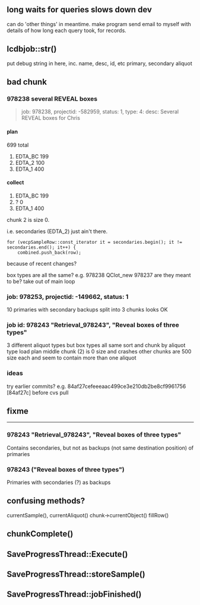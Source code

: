 ## long waits for queries slows down dev

can do 'other things' in meantime. 
make program send email to myself with details of how long each query took, for records.

## lcdbjob::str()

put debug string in here, inc. name, desc, id, etc
primary, secondary aliquot

## bad chunk

### 978238 several REVEAL boxes

>job: 978238, projectid: -582959, status: 1, type: 4: desc: Several REVEAL boxes for Chris

#### plan

699 total


1.  EDTA_BC     199
2.  EDTA_2      100
3.  EDTA_1      400

#### collect

1.  EDTA_BC     199
2.  ?           0
3.  EDTA_1      400

chunk 2 is size 0.

i.e. secondaries (EDTA_2) just ain't there.

    for (vecpSampleRow::const_iterator it = secondaries.begin(); it != secondaries.end(); it++) {
        combined.push_back(row);

because of recent changes?

box types are all the same?
    e.g. 978238 QClot_new 978237
    are they meant to be?
    take out of main loop

### job: 978253, projectid: -149662, status: 1

10 primaries with secondary backups
split into 3 chunks
looks OK

### job id: 978243 "Retrieval_978243", "Reveal boxes of three types"

3 different aliquot types but box types all same
sort and chunk by aliquot type
load plan
middle chunk (2) is 0 size and crashes
other chunks are 500 size each and seem to contain more than one aliquot


### ideas

try earlier commits? e.g.
84af27cefeeeaac499ce3e210db2be8cf9961756 [84af27c] before cvs pull



## fixme    

---

###  978243 "Retrieval_978243", "Reveal boxes of three types"

Contains secondaries, but not as backups (not same destination position) of primaries

### 978243 ("Reveal boxes of three types")

Primaries with secondaries (?) as backups




## confusing methods?

currentSample(), 
currentAliquot()
chunk->currentObject()
fillRow()


## chunkComplete()

## SaveProgressThread::Execute()

## SaveProgressThread::storeSample()

## SaveProgressThread::jobFinished()

